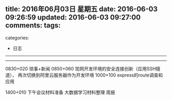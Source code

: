 title: 2016年06月03日 星期五
date: 2016-06-03 09:26:59
updated: 2016-06-03 09:27:00
comments:
tags:
- 
categories:
- 日志

---



---

0830+020 琐事+新闻
0850+060 现网开发环境的安全连接创新（应用SSH隧道），
         再次切换到阿里云服务器作为开发环境
1000+100 express的route调查和应用

1400+010 下午会议材料准备
大数据学习材料整理
周报

